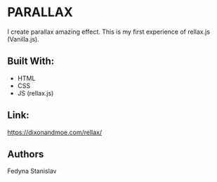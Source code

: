 # **PARALLAX**
I create parallax amazing effect. 
This is my first experience  of rellax.js (Vanilla.js).

## **Built With:**
* HTML
* CSS
* JS (rellax.js)

## **Link:**
https://dixonandmoe.com/rellax/

## **Authors**
Fedyna Stanislav